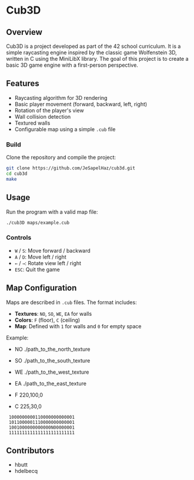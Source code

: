 # Cub3D

## Overview
Cub3D is a project developed as part of the 42 school curriculum. It is a simple raycasting engine inspired by the classic game Wolfenstein 3D, written in C using the MiniLibX library. The goal of this project is to create a basic 3D game engine with a first-person perspective.

## Features
- Raycasting algorithm for 3D rendering
- Basic player movement (forward, backward, left, right)
- Rotation of the player's view
- Wall collision detection
- Textured walls
- Configurable map using a simple `.cub` file

### Build
Clone the repository and compile the project:
```bash
git clone https://github.com/JeSapelHaz/cub3d.git
cd cub3d
make
```

## Usage
Run the program with a valid map file:
```bash
./cub3D maps/example.cub
```
### Controls
- `W` / `S`: Move forward / backward
- `A` / `D`: Move left / right
- `←` / `→`: Rotate view left / right
- `ESC`: Quit the game

## Map Configuration
Maps are described in `.cub` files. The format includes:
- **Textures**: `NO`, `SO`, `WE`, `EA` for walls
- **Colors**: `F` (floor), `C` (ceiling)
- **Map**: Defined with `1` for walls and `0` for empty space

Example:

- NO ./path_to_the_north_texture
- SO ./path_to_the_south_texture
- WE ./path_to_the_west_texture
- EA ./path_to_the_east_texture

- F 220,100,0
- C 225,30,0

```1111111111111111111111111
 1000000000110000000000001
 1011000001110000000000001
 1001000000000000N00000001
 1111111111111111111111111
```

## Contributors
- hbutt
- hdelbecq



